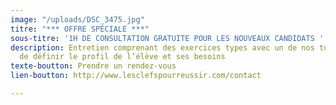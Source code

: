 ```yaml
---
image: "/uploads/DSC_3475.jpg"
titre: "*** OFFRE SPÉCIALE ***"
sous-titre: '1H DE CONSULTATION GRATUITE POUR LES NOUVEAUX CANDIDATS '
description: Entretien comprenant des exercices types avec un de nos tuteurs afin
  de définir le profil de l’élève et ses besoins
texte-boutton: Prendre un rendez-vous
lien-boutton: http://www.lesclefspourreussir.com/contact

---
```

